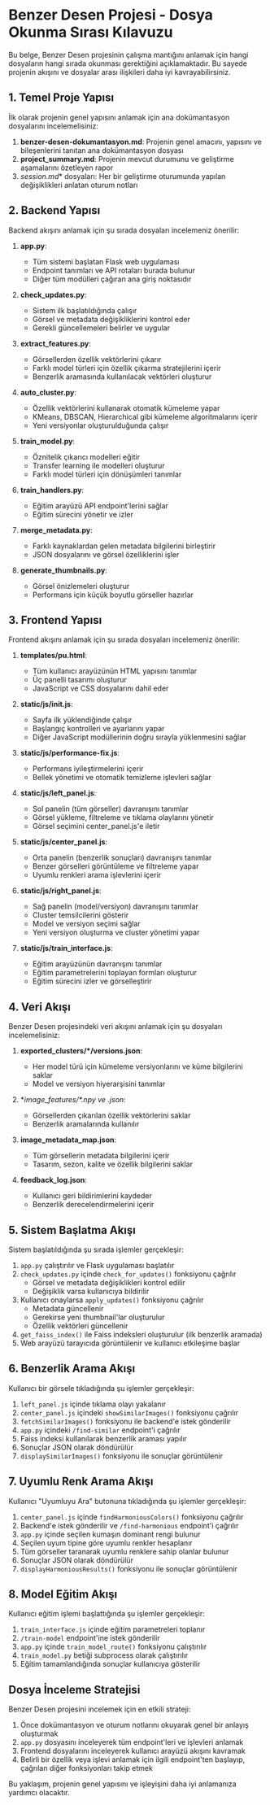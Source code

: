 # Benzer Desen Projesi - Dosya Okunma Sırası Kılavuzu

Bu belge, Benzer Desen projesinin çalışma mantığını anlamak için hangi dosyaların hangi sırada okunması gerektiğini açıklamaktadır. Bu sayede projenin akışını ve dosyalar arası ilişkileri daha iyi kavrayabilirsiniz.

## 1. Temel Proje Yapısı

İlk olarak projenin genel yapısını anlamak için ana dokümantasyon dosyalarını incelemelisiniz:

1. **benzer-desen-dokumantasyon.md**: Projenin genel amacını, yapısını ve bileşenlerini tanıtan ana dokümantasyon dosyası
2. **project_summary.md**: Projenin mevcut durumunu ve geliştirme aşamalarını özetleyen rapor
3. **session*.md** dosyaları: Her bir geliştirme oturumunda yapılan değişiklikleri anlatan oturum notları

## 2. Backend Yapısı

Backend akışını anlamak için şu sırada dosyaları incelemeniz önerilir:

1. **app.py**: 
   - Tüm sistemi başlatan Flask web uygulaması
   - Endpoint tanımları ve API rotaları burada bulunur
   - Diğer tüm modülleri çağıran ana giriş noktasıdır

2. **check_updates.py**:
   - Sistem ilk başlatıldığında çalışır
   - Görsel ve metadata değişikliklerini kontrol eder
   - Gerekli güncellemeleri belirler ve uygular

3. **extract_features.py**:
   - Görsellerden özellik vektörlerini çıkarır
   - Farklı model türleri için özellik çıkarma stratejilerini içerir
   - Benzerlik aramasında kullanılacak vektörleri oluşturur

4. **auto_cluster.py**:
   - Özellik vektörlerini kullanarak otomatik kümeleme yapar
   - KMeans, DBSCAN, Hierarchical gibi kümeleme algoritmalarını içerir
   - Yeni versiyonlar oluşturulduğunda çalışır

5. **train_model.py**:
   - Öznitelik çıkarıcı modelleri eğitir
   - Transfer learning ile modelleri oluşturur
   - Farklı model türleri için dönüşümleri tanımlar

6. **train_handlers.py**:
   - Eğitim arayüzü API endpoint'lerini sağlar
   - Eğitim sürecini yönetir ve izler

7. **merge_metadata.py**:
   - Farklı kaynaklardan gelen metadata bilgilerini birleştirir
   - JSON dosyalarını ve görsel özelliklerini işler

8. **generate_thumbnails.py**:
   - Görsel önizlemeleri oluşturur
   - Performans için küçük boyutlu görseller hazırlar

## 3. Frontend Yapısı

Frontend akışını anlamak için şu sırada dosyaları incelemeniz önerilir:

1. **templates/pu.html**:
   - Tüm kullanıcı arayüzünün HTML yapısını tanımlar
   - Üç panelli tasarımı oluşturur
   - JavaScript ve CSS dosyalarını dahil eder

2. **static/js/init.js**:
   - Sayfa ilk yüklendiğinde çalışır
   - Başlangıç kontrolleri ve ayarlarını yapar
   - Diğer JavaScript modüllerinin doğru sırayla yüklenmesini sağlar

3. **static/js/performance-fix.js**:
   - Performans iyileştirmelerini içerir
   - Bellek yönetimi ve otomatik temizleme işlevleri sağlar

4. **static/js/left_panel.js**:
   - Sol panelin (tüm görseller) davranışını tanımlar
   - Görsel yükleme, filtreleme ve tıklama olaylarını yönetir
   - Görsel seçimini center_panel.js'e iletir

5. **static/js/center_panel.js**:
   - Orta panelin (benzerlik sonuçları) davranışını tanımlar
   - Benzer görselleri görüntüleme ve filtreleme yapar
   - Uyumlu renkleri arama işlevlerini içerir

6. **static/js/right_panel.js**:
   - Sağ panelin (model/versiyon) davranışını tanımlar
   - Cluster temsilcilerini gösterir
   - Model ve versiyon seçimi sağlar
   - Yeni versiyon oluşturma ve cluster yönetimi yapar

7. **static/js/train_interface.js**:
   - Eğitim arayüzünün davranışını tanımlar
   - Eğitim parametrelerini toplayan formları oluşturur
   - Eğitim sürecini izler ve görselleştirir

## 4. Veri Akışı

Benzer Desen projesindeki veri akışını anlamak için şu dosyaları incelemelisiniz:

1. **exported_clusters/*/versions.json**:
   - Her model türü için kümeleme versiyonlarını ve küme bilgilerini saklar
   - Model ve versiyon hiyerarşisini tanımlar

2. **image_features/*.npy ve *.json**:
   - Görsellerden çıkarılan özellik vektörlerini saklar
   - Benzerlik aramalarında kullanılır

3. **image_metadata_map.json**:
   - Tüm görsellerin metadata bilgilerini içerir
   - Tasarım, sezon, kalite ve özellik bilgilerini saklar

4. **feedback_log.json**:
   - Kullanıcı geri bildirimlerini kaydeder
   - Benzerlik derecelendirmelerini içerir

## 5. Sistem Başlatma Akışı

Sistem başlatıldığında şu sırada işlemler gerçekleşir:

1. `app.py` çalıştırılır ve Flask uygulaması başlatılır
2. `check_updates.py` içinde `check_for_updates()` fonksiyonu çağrılır
   - Görsel ve metadata değişiklikleri kontrol edilir
   - Değişiklik varsa kullanıcıya bildirilir
3. Kullanıcı onaylarsa `apply_updates()` fonksiyonu çağrılır
   - Metadata güncellenir
   - Gerekirse yeni thumbnail'lar oluşturulur
   - Özellik vektörleri güncellenir
4. `get_faiss_index()` ile Faiss indeksleri oluşturulur (ilk benzerlik aramada)
5. Web arayüzü tarayıcıda görüntülenir ve kullanıcı etkileşime başlar

## 6. Benzerlik Arama Akışı

Kullanıcı bir görsele tıkladığında şu işlemler gerçekleşir:

1. `left_panel.js` içinde tıklama olayı yakalanır
2. `center_panel.js` içindeki `showSimilarImages()` fonksiyonu çağrılır
3. `fetchSimilarImages()` fonksiyonu ile backend'e istek gönderilir
4. `app.py` içindeki `/find-similar` endpoint'i çağrılır
5. Faiss indeksi kullanılarak benzerlik araması yapılır
6. Sonuçlar JSON olarak döndürülür
7. `displaySimilarImages()` fonksiyonu ile sonuçlar görüntülenir

## 7. Uyumlu Renk Arama Akışı

Kullanıcı "Uyumluyu Ara" butonuna tıkladığında şu işlemler gerçekleşir:

1. `center_panel.js` içinde `findHarmoniousColors()` fonksiyonu çağrılır
2. Backend'e istek gönderilir ve `/find-harmonious` endpoint'i çağrılır
3. `app.py` içinde seçilen kumaşın dominant rengi bulunur
4. Seçilen uyum tipine göre uyumlu renkler hesaplanır
5. Tüm görseller taranarak uyumlu renklere sahip olanlar bulunur
6. Sonuçlar JSON olarak döndürülür
7. `displayHarmoniousResults()` fonksiyonu ile sonuçlar görüntülenir

## 8. Model Eğitim Akışı

Kullanıcı eğitim işlemi başlattığında şu işlemler gerçekleşir:

1. `train_interface.js` içinde eğitim parametreleri toplanır
2. `/train-model` endpoint'ine istek gönderilir
3. `app.py` içinde `train_model_route()` fonksiyonu çalıştırılır
4. `train_model.py` betiği subprocess olarak çalıştırılır
5. Eğitim tamamlandığında sonuçlar kullanıcıya gösterilir

## Dosya İnceleme Stratejisi

Benzer Desen projesini incelemek için en etkili strateji:

1. Önce dokümantasyon ve oturum notlarını okuyarak genel bir anlayış oluşturmak
2. `app.py` dosyasını inceleyerek tüm endpoint'leri ve işlevleri anlamak
3. Frontend dosyalarını inceleyerek kullanıcı arayüzü akışını kavramak
4. Belirli bir özellik veya işlevi anlamak için ilgili endpoint'ten başlayıp, çağrılan diğer fonksiyonları takip etmek

Bu yaklaşım, projenin genel yapısını ve işleyişini daha iyi anlamanıza yardımcı olacaktır.
